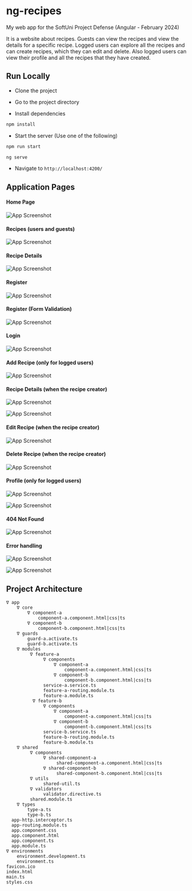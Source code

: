 
# ng-recipes

My web app for the SoftUni Project Defense (Angular - February 2024)

It is a website about recipes. Guests can view the recipes and view the details for a specific recipe.
Logged users can explore all the recipes and can create recipes, which they can edit and delete.
Also logged users can view their profile and all the recipes that they have created.

## Run Locally

- Clone the project

- Go to the project directory

- Install dependencies

```bash
npm install
```

- Start the server (Use one of the following)

```bash
npm run start
```
```bash
ng serve
```

- Navigate to `http://localhost:4200/`
## Application Pages

#### Home Page
![App Screenshot](https://gcdnb.pbrd.co/images/s7mvpxjgdoJa.png?o=1)

#### Recipes (users and guests)
![App Screenshot](https://gcdnb.pbrd.co/images/GyIh1YGgfaxN.png?o=1)

#### Recipe Details
![App Screenshot](https://gcdnb.pbrd.co/images/p9jIrHZl8V1W.png?o=1)

#### Register
![App Screenshot](https://gcdnb.pbrd.co/images/2LAPLodIZPMB.png?o=1)

#### Register (Form Validation)
![App Screenshot](https://gcdnb.pbrd.co/images/TkVVd4igwPCQ.png?o=1)

#### Login
![App Screenshot](https://gcdnb.pbrd.co/images/ZEGjPbeM3FKi.png?o=1)

#### Add Recipe (only for logged users)
![App Screenshot](https://gcdnb.pbrd.co/images/jEvgFedBYMaO.png?o=1)

#### Recipe Details (when the recipe creator)
![App Screenshot](https://gcdnb.pbrd.co/images/rlD3cyNw5qaI.png?o=1)

![App Screenshot](https://gcdnb.pbrd.co/images/eEQMLzyaRdoF.png?o=1)

#### Edit Recipe (when the recipe creator)
![App Screenshot](https://gcdnb.pbrd.co/images/wBWOz3VXgcdB.png?o=1)

#### Delete Recipe (when the recipe creator)
![App Screenshot](https://gcdnb.pbrd.co/images/Fb0RuCqxefx0.png?o=1)

#### Profile (only for logged users)
![App Screenshot](https://gcdnb.pbrd.co/images/WyecBJQWdiFI.png?o=1)

![App Screenshot](https://gcdnb.pbrd.co/images/a4jAYan09vDZ.png?o=1)

#### 404 Not Found
![App Screenshot](https://gcdnb.pbrd.co/images/YNLF87cB9pOH.png?o=1)

#### Error handling
![App Screenshot](https://i.ibb.co/WxpMTnq/Screenshot-2024-04-02-at-20-26-20.png)

![App Screenshot](https://i.ibb.co/v1Nk8dP/Screenshot-2024-04-02-at-20-37-22.png)
## Project Architecture




```
∇ app
    ∇ core              
        ∇ component-a
            component-a.component.html|css|ts
        ∇ component-b
            component-b.component.html|css|ts
    ∇ guards              
        guard-a.activate.ts
        guard-b.activate.ts
    ∇ modules
         ∇ feature-a
              ∇ components
                  ∇ component-a
                      component-a.component.html|css|ts
                  ∇ component-b
                      component-b.component.html|css|ts
              service-a.service.ts
              feature-a-routing.module.ts
              feature-a.module.ts
          ∇ feature-b
              ∇ components
                  ∇ component-a
                      component-a.component.html|css|ts
                  ∇ component-b
                      component-b.component.html|css|ts
              service-b.service.ts
              feature-b-routing.module.ts
              feature-b.module.ts
    ∇ shared
         ∇ components
              ∇ shared-component-a
                   shared-component-a.component.html|css|ts
              ∇ shared-component-b
                   shared-component-b.component.html|css|ts
         ∇ utils
              shared-util.ts
         ∇ validators
              validator.directive.ts
         shared.module.ts
    ∇ types
        type-a.ts
        type-b.ts
  app-http.interceptor.ts
  app-routing.module.ts
  app.component.css
  app.component.html
  app.component.ts
  app.module.ts
∇ environments
    environment.development.ts
    environment.ts
favicon.ico
index.html
main.ts
styles.css
```